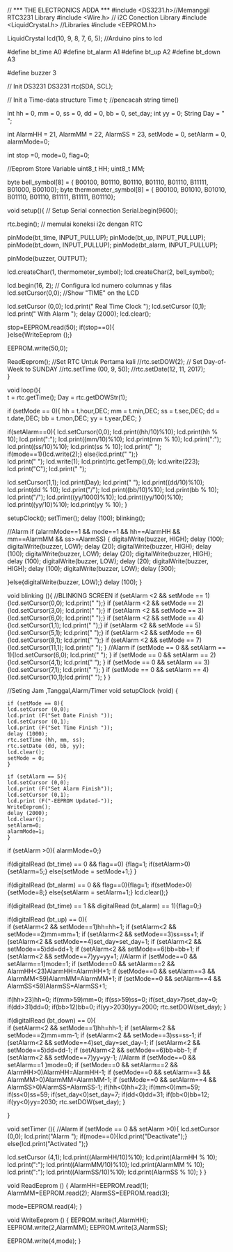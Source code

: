// *** THE ELECTRONICS ADDA ***
#include <DS3231.h>//Memanggil RTC3231 Library
#include <Wire.h>  // i2C Conection Library
#include <LiquidCrystal.h> //Libraries
#include <EEPROM.h>

LiquidCrystal lcd(10, 9, 8, 7, 6, 5); //Arduino pins to lcd

#define bt_time   A0
#define bt_alarm  A1
#define bt_up     A2
#define bt_down   A3

#define buzzer 3


// Init DS3231
DS3231  rtc(SDA, SCL);

// Init a Time-data structure
Time  t; //pencacah string time()

int hh = 0, mm = 0, ss = 0, dd = 0, bb = 0, set_day;
int yy = 0;
String Day = "  ";

int AlarmHH  = 21, AlarmMM  = 22, AlarmSS  = 23, setMode = 0, setAlarm = 0, alarmMode=0;

int stop =0, mode=0, flag=0;

//Eeprom Store Variable
uint8_t HH;
uint8_t MM;

 byte bell_symbol[8] = {
        B00100,
        B01110,
        B01110,
        B01110,
        B01110,
        B11111,
        B01000,
        B00100};
byte thermometer_symbol[8] = {
        B00100,
        B01010,
        B01010,
        B01110,
        B01110,
        B11111,
        B11111,
        B01110};


void setup(){
// Setup Serial connection
  Serial.begin(9600);

  rtc.begin(); // memulai koneksi i2c dengan RTC

 pinMode(bt_time,  INPUT_PULLUP);
 pinMode(bt_up,    INPUT_PULLUP);
 pinMode(bt_down,  INPUT_PULLUP);
 pinMode(bt_alarm, INPUT_PULLUP);

 pinMode(buzzer, OUTPUT);

  lcd.createChar(1, thermometer_symbol);
  lcd.createChar(2, bell_symbol);
  
  lcd.begin(16, 2); // Configura lcd numero columnas y filas
  lcd.setCursor(0,0);  //Show "TIME" on the LCD

  lcd.setCursor (0,0);
  lcd.print(" Real Time Clock ");
  lcd.setCursor (0,1);
  lcd.print("   With Alarm ");
  delay (2000);
  lcd.clear();

stop=EEPROM.read(50);
if(stop==0){  
}else{WriteEeprom ();}

EEPROM.write(50,0); 

ReadEeprom();
//Set RTC Untuk Pertama kali
//rtc.setDOW(2);     // Set Day-of-Week to SUNDAY
//rtc.setTime (00, 9, 50); 
//rtc.setDate(12, 11, 2017);  
}

void loop(){  
t = rtc.getTime();
Day = rtc.getDOWStr(1);

if (setMode == 0){
hh = t.hour,DEC;
mm = t.min,DEC;
ss = t.sec,DEC;
dd = t.date,DEC;
bb = t.mon,DEC;
yy = t.year,DEC;
}  

  if(setAlarm==0){
  lcd.setCursor(0,0); 
  lcd.print((hh/10)%10);
  lcd.print(hh % 10); 
  lcd.print(":");
  lcd.print((mm/10)%10);
  lcd.print(mm % 10);
  lcd.print(":");
  lcd.print((ss/10)%10);
  lcd.print(ss % 10);
  lcd.print(" ");  
  if(mode==1){lcd.write(2);}
  else{lcd.print(" ");}   
  lcd.print(" "); 
  lcd.write(1); 
  lcd.print(rtc.getTemp(),0);
  lcd.write(223); 
  lcd.print("C");
  lcd.print("  "); 

  lcd.setCursor(1,1);
  lcd.print(Day);
  lcd.print(" ");
  lcd.print((dd/10)%10);
  lcd.print(dd % 10); 
  lcd.print("/");
  lcd.print((bb/10)%10);
  lcd.print(bb % 10);
  lcd.print("/"); 
  lcd.print((yy/1000)%10);
  lcd.print((yy/100)%10);
  lcd.print((yy/10)%10);
  lcd.print(yy % 10);
  }


setupClock();
setTimer();
delay (100);
blinking();

//Alarm
if (alarmMode==1 && mode==1 && hh==AlarmHH && mm==AlarmMM && ss>=AlarmSS) {
digitalWrite(buzzer, HIGH);
delay (100);
digitalWrite(buzzer, LOW);
delay (20);
digitalWrite(buzzer, HIGH);
delay (100);
digitalWrite(buzzer, LOW);
delay (20);
digitalWrite(buzzer, HIGH);
delay (100);
digitalWrite(buzzer, LOW);
delay (20);
digitalWrite(buzzer, HIGH);
delay (100);
digitalWrite(buzzer, LOW);
delay (300);

}else{digitalWrite(buzzer, LOW);}
delay (100);
}

void blinking (){
//BLINKING SCREEN
if (setAlarm <2 && setMode == 1){lcd.setCursor(0,0);  lcd.print("  ");}
if (setAlarm <2 && setMode == 2){lcd.setCursor(3,0);  lcd.print("  ");}
if (setAlarm <2 && setMode == 3){lcd.setCursor(6,0);  lcd.print("  ");}
if (setAlarm <2 && setMode == 4){lcd.setCursor(1,1);  lcd.print("   ");}
if (setAlarm <2 && setMode == 5){lcd.setCursor(5,1);  lcd.print("  ");}
if (setAlarm <2 && setMode == 6){lcd.setCursor(8,1);  lcd.print("  ");}
if (setAlarm <2 && setMode == 7){lcd.setCursor(11,1); lcd.print("    "); }
//Alarm
if (setMode == 0 && setAlarm == 1){lcd.setCursor(6,0); lcd.print("           "); }
if (setMode == 0 && setAlarm == 2){lcd.setCursor(4,1); lcd.print("  "); }
if (setMode == 0 && setAlarm == 3){lcd.setCursor(7,1); lcd.print("  "); }
if (setMode == 0 && setAlarm == 4){lcd.setCursor(10,1);lcd.print("  "); }
}

//Seting Jam ,Tanggal,Alarm/Timer
void setupClock (void) {
   
    if (setMode == 8){
    lcd.setCursor (0,0);
    lcd.print (F("Set Date Finish "));
    lcd.setCursor (0,1);
    lcd.print (F("Set Time Finish "));
    delay (1000);
    rtc.setTime (hh, mm, ss);
    rtc.setDate (dd, bb, yy);  
    lcd.clear();
    setMode = 0;
    }

    if (setAlarm == 5){
    lcd.setCursor (0,0);
    lcd.print (F("Set Alarm Finish"));
    lcd.setCursor (0,1);
    lcd.print (F("-EEPROM Updated-"));
    WriteEeprom();
    delay (2000); 
    lcd.clear();
    setAlarm=0;
    alarmMode=1;
    }
    
 if (setAlarm >0){ alarmMode=0;}
    
 if(digitalRead (bt_time) == 0 && flag==0) {flag=1;
 if(setAlarm>0){setAlarm=5;}
 else{setMode = setMode+1;}
 }
  
 if(digitalRead (bt_alarm) == 0 && flag==0){flag=1;
 if(setMode>0){setMode=8;}
  else{setAlarm = setAlarm+1;} 
  lcd.clear();} 

if(digitalRead (bt_time) == 1 && digitalRead (bt_alarm) == 1){flag=0;}
  
 if(digitalRead (bt_up) == 0){                          
            if (setAlarm<2 && setMode==1)hh=hh+1; 
            if (setAlarm<2 && setMode==2)mm=mm+1;
            if (setAlarm<2 && setMode==3)ss=ss+1;
            if (setAlarm<2 && setMode==4)set_day=set_day+1;
            if (setAlarm<2 && setMode==5)dd=dd+1;
            if (setAlarm<2 && setMode==6)bb=bb+1;
            if (setAlarm<2 && setMode==7)yy=yy+1;
            //Alarm
            if (setMode==0 && setAlarm==1)mode=1;
            if (setMode==0 && setAlarm==2 && AlarmHH<23)AlarmHH=AlarmHH+1;
            if (setMode==0 && setAlarm==3 && AlarmMM<59)AlarmMM=AlarmMM+1;
            if (setMode==0 && setAlarm==4 && AlarmSS<59)AlarmSS=AlarmSS+1;

if(hh>23)hh=0;
if(mm>59)mm=0;
if(ss>59)ss=0;
if(set_day>7)set_day=0;
if(dd>31)dd=0;
if(bb>12)bb=0;
if(yy>2030)yy=2000;
rtc.setDOW(set_day);
 }        

if(digitalRead (bt_down) == 0){                                      
            if (setAlarm<2 && setMode==1)hh=hh-1; 
            if (setAlarm<2 && setMode==2)mm=mm-1;
            if (setAlarm<2 && setMode==3)ss=ss-1;
            if (setAlarm<2 && setMode==4)set_day=set_day-1;
            if (setAlarm<2 && setMode==5)dd=dd-1;
            if (setAlarm<2 && setMode==6)bb=bb-1;
            if (setAlarm<2 && setMode==7)yy=yy-1;
            //Alarm
            if (setMode==0 && setAlarm==1 )mode=0;
            if (setMode==0 && setAlarm==2 && AlarmHH>0)AlarmHH=AlarmHH-1;
            if (setMode==0 && setAlarm==3 && AlarmMM>0)AlarmMM=AlarmMM-1;
            if (setMode==0 && setAlarm==4 && AlarmSS>0)AlarmSS=AlarmSS-1;
if(hh<0)hh=23;
if(mm<0)mm=59;
if(ss<0)ss=59;
if(set_day<0)set_day=7;
if(dd<0)dd=31;
if(bb<0)bb=12;
if(yy<0)yy=2030;
rtc.setDOW(set_day);
 }
 
}

void setTimer (){
  //Alarm
 if (setMode == 0 && setAlarm >0){
  lcd.setCursor (0,0);
  lcd.print("Alarm ");
 if(mode==0){lcd.print("Deactivate");}
        else{lcd.print("Activated ");}
        
  lcd.setCursor (4,1);
  lcd.print((AlarmHH/10)%10);
  lcd.print(AlarmHH % 10);
  lcd.print(":");
  lcd.print((AlarmMM/10)%10);
  lcd.print(AlarmMM % 10);
  lcd.print(":");
  lcd.print((AlarmSS/10)%10);
  lcd.print(AlarmSS % 10);
 }
}

void ReadEeprom () {
  AlarmHH=EEPROM.read(1);
  AlarmMM=EEPROM.read(2);
  AlarmSS=EEPROM.read(3);
  
  mode=EEPROM.read(4); 
}

void WriteEeprom () {
  EEPROM.write(1,AlarmHH);
  EEPROM.write(2,AlarmMM);
  EEPROM.write(3,AlarmSS);
  
  EEPROM.write(4,mode);
}
